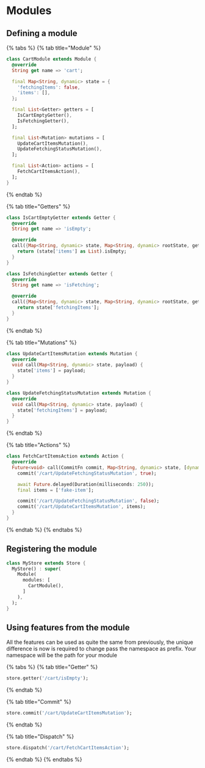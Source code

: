 # Modules

## Defining a module

{% tabs %}
{% tab title="Module" %}
```dart
class CartModule extends Module {
  @override
  String get name => 'cart';

  final Map<String, dynamic> state = {
    'fetchingItems': false,
    'items': [],
  };

  final List<Getter> getters = [
    IsCartEmptyGetter(),
    IsFetchingGetter(),
  ];

  final List<Mutation> mutations = [
    UpdateCartItemsMutation(),
    UpdateFetchingStatusMutation(),
  ];

  final List<Action> actions = [
    FetchCartItemsAction(),
  ];
}
```
{% endtab %}

{% tab title="Getters" %}
```dart
class IsCartEmptyGetter extends Getter {
  @override
  String get name => 'isEmpty';

  @override
  call({Map<String, dynamic> state, Map<String, dynamic> rootState, getter, rootGetter}) {
    return (state['items'] as List).isEmpty;
  }
}

class IsFetchingGetter extends Getter {
  @override
  String get name => 'isFetching';

  @override
  call({Map<String, dynamic> state, Map<String, dynamic> rootState, getter, rootGetter}) {
    return state['fetchingItems'];
  }
}
```
{% endtab %}

{% tab title="Mutations" %}
```dart
class UpdateCartItemsMutation extends Mutation {
  @override
  void call(Map<String, dynamic> state, payload) {
    state['items'] = payload;
  }
}

class UpdateFetchingStatusMutation extends Mutation {
  @override
  void call(Map<String, dynamic> state, payload) {
    state['fetchingItems'] = payload;
  }
}
```
{% endtab %}

{% tab title="Actions" %}
```dart
class FetchCartItemsAction extends Action {
  @override
  Future<void> call(CommitFn commit, Map<String, dynamic> state, [dynamic params]) async {
    commit('/cart/UpdateFetchingStatusMutation', true);

    await Future.delayed(Duration(milliseconds: 250));
    final items = ['fake-item'];

    commit('/cart/UpdateFetchingStatusMutation', false);
    commit('/cart/UpdateCartItemsMutation', items);
  }
}
```
{% endtab %}
{% endtabs %}

## Registering the module

```dart
class MyStore extends Store {
  MyStore() : super(
    Module(
      modules: [
        CartModule(),
      ]
    ),
  );
}
```

## Using features from the module

All the features can be used as quite the same from previously, the unique difference is now is required to change pass the namespace as prefix. Your namespace will be the path for your module

{% tabs %}
{% tab title="Getter" %}
```dart
store.getter('/cart/isEmpty');
```
{% endtab %}

{% tab title="Commit" %}
```dart
store.commit('/cart/UpdateCartItemsMutation');
```
{% endtab %}

{% tab title="Dispatch" %}
```dart
store.dispatch('/cart/FetchCartItemsAction');
```
{% endtab %}
{% endtabs %}



